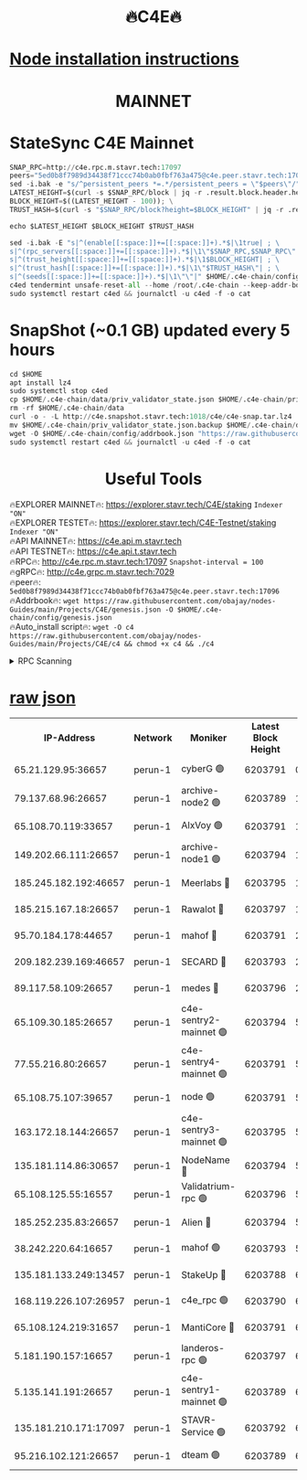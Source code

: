 <h1 align="center"> 🔥C4E🔥</h1>

[Node installation instructions](https://github.com/obajay/nodes-Guides/tree/main/Projects/C4E)
=

<h1 align="center"> MAINNET</h1>

# StateSync C4E Mainnet
```python
SNAP_RPC=http://c4e.rpc.m.stavr.tech:17097
peers="5ed0b8f7989d34438f71ccc74b0ab0fbf763a475@c4e.peer.stavr.tech:17096"
sed -i.bak -e "s/^persistent_peers *=.*/persistent_peers = \"$peers\"/" $HOME/.c4e-chain/config/config.toml
LATEST_HEIGHT=$(curl -s $SNAP_RPC/block | jq -r .result.block.header.height); \
BLOCK_HEIGHT=$((LATEST_HEIGHT - 100)); \
TRUST_HASH=$(curl -s "$SNAP_RPC/block?height=$BLOCK_HEIGHT" | jq -r .result.block_id.hash)

echo $LATEST_HEIGHT $BLOCK_HEIGHT $TRUST_HASH

sed -i.bak -E "s|^(enable[[:space:]]+=[[:space:]]+).*$|\1true| ; \
s|^(rpc_servers[[:space:]]+=[[:space:]]+).*$|\1\"$SNAP_RPC,$SNAP_RPC\"| ; \
s|^(trust_height[[:space:]]+=[[:space:]]+).*$|\1$BLOCK_HEIGHT| ; \
s|^(trust_hash[[:space:]]+=[[:space:]]+).*$|\1\"$TRUST_HASH\"| ; \
s|^(seeds[[:space:]]+=[[:space:]]+).*$|\1\"\"|" $HOME/.c4e-chain/config/config.toml
c4ed tendermint unsafe-reset-all --home /root/.c4e-chain --keep-addr-book
sudo systemctl restart c4ed && journalctl -u c4ed -f -o cat
```
# SnapShot (~0.1 GB) updated every 5 hours
```python
cd $HOME
apt install lz4
sudo systemctl stop c4ed
cp $HOME/.c4e-chain/data/priv_validator_state.json $HOME/.c4e-chain/priv_validator_state.json.backup
rm -rf $HOME/.c4e-chain/data
curl -o - -L http://c4e.snapshot.stavr.tech:1018/c4e/c4e-snap.tar.lz4 | lz4 -c -d - | tar -x -C $HOME/.c4e-chain --strip-components 2
mv $HOME/.c4e-chain/priv_validator_state.json.backup $HOME/.c4e-chain/data/priv_validator_state.json
wget -O $HOME/.c4e-chain/config/addrbook.json "https://raw.githubusercontent.com/obajay/nodes-Guides/main/Projects/C4E/addrbook.json"
sudo systemctl restart c4ed && journalctl -u c4ed -f -o cat
```
 <h1 align="center"> Useful Tools</h1>

🔥EXPLORER MAINNET🔥:  https://explorer.stavr.tech/C4E/staking            `Indexer "ON"` \
🔥EXPLORER TESTET🔥:   https://explorer.stavr.tech/C4E-Testnet/staking     `Indexer "ON"` \
🔥API MAINNET🔥:       https://c4e.api.m.stavr.tech \
🔥API TESTNET🔥:       https://c4e.api.t.stavr.tech \
🔥RPC🔥:               http://c4e.rpc.m.stavr.tech:17097                  `Snapshot-interval = 100` \
🔥gRPC🔥:              http://c4e.grpc.m.stavr.tech:7029 \
🔥peer🔥:              `5ed0b8f7989d34438f71ccc74b0ab0fbf763a475@c4e.peer.stavr.tech:17096` \
🔥Addrbook🔥:    ```wget https://raw.githubusercontent.com/obajay/nodes-Guides/main/Projects/C4E/genesis.json -O $HOME/.c4e-chain/config/genesis.json``` \
🔥Auto_install script🔥: ```wget -O c4 https://raw.githubusercontent.com/obajay/nodes-Guides/main/Projects/C4E/c4 && chmod +x c4 && ./c4```





<details>
<summary>RPC Scanning</summary>

<h2 align="center"> We scan nodes in real time every 4 hours. And we provide the final result of RPC endpoints.
We cannot influence the operation of these nodes in any way. </h2>


```python
If Voting Power is higher than 0 --> then the Node is a validator of the network and may be subject to attack and be a potential threat to the chain.
```
```python
We marked such validators with a red symbol
```

</details>

[raw json](https://rpc-check.c4e.stavr.tech/c4e/rpc-c4e-result.json)
=



<table><tr><th>IP-Address</th><th>Network</th><th>Moniker</th><th>Latest Block Height</th><th>Earliest Block Height</th><th>Catching Up</th><th>Tx Index</th><th>Voting Power</th><th>Scan Time</th></tr><tr><td>65.21.129.95:36657</td><td>perun-1</td><td>cyberG 🟢</td><td>6203791</td><td>0</td><td>False</td><td>on</td><td>0</td><td>2023-12-08T23:03:04.295894216UTC</td></tr><tr><td>79.137.68.96:26657</td><td>perun-1</td><td>archive-node2 🟢</td><td>6203789</td><td>1</td><td>False</td><td>on</td><td>0</td><td>2023-12-08T23:02:47.566723060UTC</td></tr><tr><td>65.108.70.119:33657</td><td>perun-1</td><td>AlxVoy 🟢</td><td>6203791</td><td>1</td><td>False</td><td>on</td><td>0</td><td>2023-12-08T23:03:03.951674636UTC</td></tr><tr><td>149.202.66.111:26657</td><td>perun-1</td><td>archive-node1 🟢</td><td>6203794</td><td>1</td><td>False</td><td>on</td><td>0</td><td>2023-12-08T23:03:20.432872095UTC</td></tr><tr><td>185.245.182.192:46657</td><td>perun-1</td><td>Meerlabs 🔴</td><td>6203795</td><td>1051501</td><td>False</td><td>on</td><td>493550</td><td>2023-12-08T23:03:26.096637052UTC</td></tr><tr><td>185.215.167.18:26657</td><td>perun-1</td><td>Rawalot 🔴</td><td>6203797</td><td>1090501</td><td>False</td><td>on</td><td>579034</td><td>2023-12-08T23:03:38.474824027UTC</td></tr><tr><td>95.70.184.178:44657</td><td>perun-1</td><td>mahof 🔴</td><td>6203791</td><td>2342001</td><td>False</td><td>off</td><td>1357006</td><td>2023-12-08T23:03:03.287428407UTC</td></tr><tr><td>209.182.239.169:46657</td><td>perun-1</td><td>SECARD 🔴</td><td>6203793</td><td>2616101</td><td>False</td><td>off</td><td>675729</td><td>2023-12-08T23:03:17.736527478UTC</td></tr><tr><td>89.117.58.109:26657</td><td>perun-1</td><td>medes 🔴</td><td>6203796</td><td>2826001</td><td>False</td><td>off</td><td>471345</td><td>2023-12-08T23:03:33.268670779UTC</td></tr><tr><td>65.109.30.185:26657</td><td>perun-1</td><td>c4e-sentry2-mainnet 🟢</td><td>6203794</td><td>5186001</td><td>False</td><td>on</td><td>0</td><td>2023-12-08T23:03:25.753443206UTC</td></tr><tr><td>77.55.216.80:26657</td><td>perun-1</td><td>c4e-sentry4-mainnet 🟢</td><td>6203791</td><td>5187001</td><td>False</td><td>on</td><td>0</td><td>2023-12-08T23:03:03.625344360UTC</td></tr><tr><td>65.108.75.107:39657</td><td>perun-1</td><td>node 🟢</td><td>6203791</td><td>5198801</td><td>False</td><td>on</td><td>0</td><td>2023-12-08T23:03:06.737512898UTC</td></tr><tr><td>163.172.18.144:26657</td><td>perun-1</td><td>c4e-sentry3-mainnet 🟢</td><td>6203795</td><td>5286001</td><td>False</td><td>on</td><td>0</td><td>2023-12-08T23:03:26.727240459UTC</td></tr><tr><td>135.181.114.86:30657</td><td>perun-1</td><td>NodeName 🔴</td><td>6203794</td><td>5508301</td><td>False</td><td>off</td><td>333717</td><td>2023-12-08T23:03:20.786873515UTC</td></tr><tr><td>65.108.125.55:16557</td><td>perun-1</td><td>Validatrium-rpc 🟢</td><td>6203796</td><td>5551301</td><td>False</td><td>on</td><td>0</td><td>2023-12-08T23:03:35.762241881UTC</td></tr><tr><td>185.252.235.83:26657</td><td>perun-1</td><td>Alien 🔴</td><td>6203794</td><td>5736001</td><td>False</td><td>on</td><td>380508</td><td>2023-12-08T23:03:21.179664423UTC</td></tr><tr><td>38.242.220.64:16657</td><td>perun-1</td><td>mahof 🟢</td><td>6203793</td><td>5980001</td><td>False</td><td>off</td><td>0</td><td>2023-12-08T23:03:18.064780146UTC</td></tr><tr><td>135.181.133.249:13457</td><td>perun-1</td><td>StakeUp 🔴</td><td>6203788</td><td>6015001</td><td>False</td><td>on</td><td>1357007</td><td>2023-12-08T23:02:40.692531636UTC</td></tr><tr><td>168.119.226.107:26957</td><td>perun-1</td><td>c4e_rpc 🟢</td><td>6203790</td><td>6103790</td><td>False</td><td>on</td><td>0</td><td>2023-12-08T23:02:56.292725444UTC</td></tr><tr><td>65.108.124.219:31657</td><td>perun-1</td><td>MantiCore 🔴</td><td>6203791</td><td>6103791</td><td>False</td><td>off</td><td>837547</td><td>2023-12-08T23:03:02.879598178UTC</td></tr><tr><td>5.181.190.157:16657</td><td>perun-1</td><td>landeros-rpc 🟢</td><td>6203797</td><td>6192001</td><td>False</td><td>on</td><td>0</td><td>2023-12-08T23:03:38.150699741UTC</td></tr><tr><td>5.135.141.191:26657</td><td>perun-1</td><td>c4e-sentry1-mainnet 🟢</td><td>6203789</td><td>6198001</td><td>False</td><td>on</td><td>0</td><td>2023-12-08T23:02:47.212491100UTC</td></tr><tr><td>135.181.210.171:17097</td><td>perun-1</td><td>STAVR-Service 🟢</td><td>6203792</td><td>6202801</td><td>False</td><td>on</td><td>0</td><td>2023-12-08T23:03:09.199485442UTC</td></tr><tr><td>95.216.102.121:26657</td><td>perun-1</td><td>dteam 🟢</td><td>6203789</td><td>6203001</td><td>False</td><td>on</td><td>0</td><td>2023-12-08T23:02:47.914347132UTC</td></tr></table>
